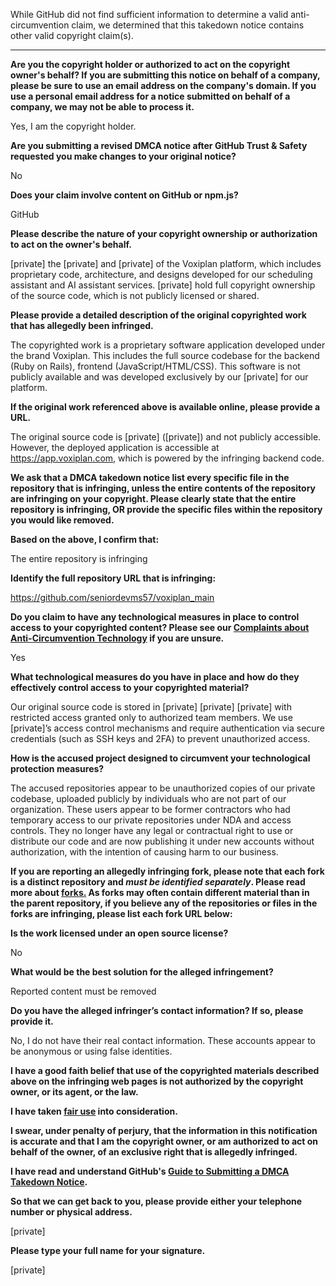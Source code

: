 While GitHub did not find sufficient information to determine a valid anti-circumvention claim, we determined that this takedown notice contains other valid copyright claim(s).

---

**Are you the copyright holder or authorized to act on the copyright owner's behalf? If you are submitting this notice on behalf of a company, please be sure to use an email address on the company's domain. If you use a personal email address for a notice submitted on behalf of a company, we may not be able to process it.**

Yes, I am the copyright holder.

**Are you submitting a revised DMCA notice after GitHub Trust & Safety requested you make changes to your original notice?**

No

**Does your claim involve content on GitHub or npm.js?**

GitHub

**Please describe the nature of your copyright ownership or authorization to act on the owner's behalf.**

[private] the [private] and [private] of the Voxiplan platform, which includes proprietary code, architecture, and designs developed for our scheduling assistant and AI assistant services. [private] hold full copyright ownership of the source code, which is not publicly licensed or shared.

**Please provide a detailed description of the original copyrighted work that has allegedly been infringed.**

The copyrighted work is a proprietary software application developed under the brand Voxiplan. This includes the full source codebase for the backend (Ruby on Rails), frontend (JavaScript/HTML/CSS). This software is not publicly available and was developed exclusively by our [private] for our platform.

**If the original work referenced above is available online, please provide a URL.**

The original source code is [private] ([private]) and not publicly accessible. However, the deployed application is accessible at https://app.voxiplan.com, which is powered by the infringing backend code.

**We ask that a DMCA takedown notice list every specific file in the repository that is infringing, unless the entire contents of the repository are infringing on your copyright. Please clearly state that the entire repository is infringing, OR provide the specific files within the repository you would like removed.**

**Based on the above, I confirm that:**

The entire repository is infringing

**Identify the full repository URL that is infringing:**

https://github.com/seniordevms57/voxiplan_main

**Do you claim to have any technological measures in place to control access to your copyrighted content? Please see our <a href="https://docs.github.com/articles/guide-to-submitting-a-dmca-takedown-notice#complaints-about-anti-circumvention-technology">Complaints about Anti-Circumvention Technology</a> if you are unsure.**

Yes

**What technological measures do you have in place and how do they effectively control access to your copyrighted material?**

Our original source code is stored in [private] [private] [private] with restricted access granted only to authorized team members. We use [private]’s access control mechanisms and require authentication via secure credentials (such as SSH keys and 2FA) to prevent unauthorized access.

**How is the accused project designed to circumvent your technological protection measures?**

The accused repositories appear to be unauthorized copies of our private codebase, uploaded publicly by individuals who are not part of our organization. These users appear to be former contractors who had temporary access to our private repositories under NDA and access controls. They no longer have any legal or contractual right to use or distribute our code and are now publishing it under new accounts without authorization, with the intention of causing harm to our business.

**If you are reporting an allegedly infringing fork, please note that each fork is a distinct repository and <i>must be identified separately</i>. Please read more about <a href="https://docs.github.com/articles/dmca-takedown-policy#b-what-about-forks-or-whats-a-fork">forks.</a> As forks may often contain different material than in the parent repository, if you believe any of the repositories or files in the forks are infringing, please list each fork URL below:**

**Is the work licensed under an open source license?**

No

**What would be the best solution for the alleged infringement?**

Reported content must be removed

**Do you have the alleged infringer’s contact information? If so, please provide it.**

No, I do not have their real contact information. These accounts appear to be anonymous or using false identities.

**I have a good faith belief that use of the copyrighted materials described above on the infringing web pages is not authorized by the copyright owner, or its agent, or the law.**

**I have taken <a href="https://www.lumendatabase.org/topics/22">fair use</a> into consideration.**

**I swear, under penalty of perjury, that the information in this notification is accurate and that I am the copyright owner, or am authorized to act on behalf of the owner, of an exclusive right that is allegedly infringed.**

**I have read and understand GitHub's <a href="https://docs.github.com/articles/guide-to-submitting-a-dmca-takedown-notice/">Guide to Submitting a DMCA Takedown Notice</a>.**

**So that we can get back to you, please provide either your telephone number or physical address.**

[private]

**Please type your full name for your signature.**

[private]
